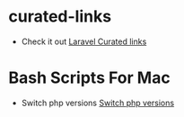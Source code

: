 # curated-links
- Check it out [Laravel Curated links](https://github.com/yashbarot/curated-links/blob/master/laravel.md)

# Bash Scripts For Mac
- Switch php versions [Switch php versions](https://github.com/yashbarot/curated-links/blob/master/switch-php-versions.md)
